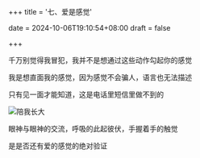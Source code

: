 +++
title = '七、爱是感觉'

date = 2024-10-06T19:10:54+08:00
draft = false



+++

千万别觉得我冒犯，我并不是想通过这些动作勾起你的感觉

我是想直面我的感觉，因为感觉不会骗人，语言也无法描述

只有见一面才能知道，这是电话里短信里做不到的

![陪我长大](/img/p7.jpg)

眼神与眼神的交流，呼吸的此起彼伏，手握着手的触觉

是是否还有爱的感觉的绝对验证

